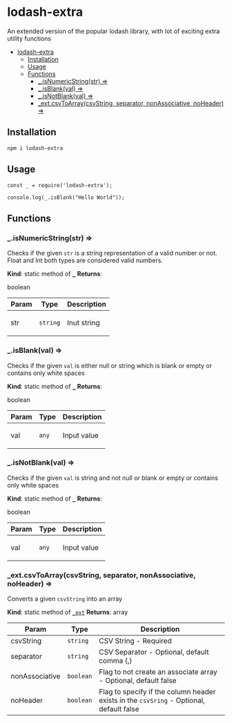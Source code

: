 # lodash-extra
<a name="_"></a>

<p>An extended version of the popular lodash library, with lot of exciting extra utility functions</p>


- [lodash-extra](#lodash-extra)
  - [Installation](#installation)
  - [Usage](#usage)
  - [Functions](#functions)
    - [\_.isNumericString(str) ⇒](#_isnumericstringstr-)
    - [\_.isBlank(val) ⇒](#_isblankval-)
    - [\_.isNotBlank(val) ⇒](#_isnotblankval-)
    - [\_ext.csvToArray(csvString, separator, nonAssociative, noHeader) ⇒](#_extcsvtoarraycsvstring-separator-nonassociative-noheader-)



## Installation

```
npm i lodash-extra
```

## Usage

```
const _ = require('lodash-extra');

console.log(_.isBlank("Hello World"));

```

## Functions

<a name="_.isNumericString"></a>

### _.isNumericString(str) ⇒
<p>Checks if the given <code>str</code> is a string representation
of a valid number or not. Float and Int both types are considered valid numbers.</p>

**Kind**: static method of [<code>\_</code>](#_)
**Returns**: <p>boolean</p>

| Param | Type | Description |
| --- | --- | --- |
| str | <code>string</code> | <p>Inut string</p> |

<a name="_.isBlank"></a>

### _.isBlank(val) ⇒
<p>Checks if the given <code>val</code> is either null or string which is blank or empty or contains only white spaces</p>

**Kind**: static method of [<code>\_</code>](#_)
**Returns**: <p>boolean</p>

| Param | Type | Description |
| --- | --- | --- |
| val | <code>any</code> | <p>Input value</p> |

<a name="_.isNotBlank"></a>

### _.isNotBlank(val) ⇒
<p>Checks if the given <code>val</code> is string and not null or blank or empty or contains only white spaces</p>

**Kind**: static method of [<code>\_</code>](#_)
**Returns**: <p>boolean</p>

| Param | Type | Description |
| --- | --- | --- |
| val | <code>any</code> | <p>Input value</p> |

<a name="_ext.csvToArray"></a>

### _ext.csvToArray(csvString, separator, nonAssociative, noHeader) ⇒
Converts a given `csvString` into an array

**Kind**: static method of [<code>\_ext</code>](#_ext)
**Returns**: array

| Param | Type | Description |
| --- | --- | --- |
| csvString | <code>string</code> | CSV String - Required |
| separator | <code>string</code> | CSV Separator - Optional, default comma (,) |
| nonAssociative | <code>boolean</code> | Flag to not create an associate array - Optional, default false |
| noHeader | <code>boolean</code> | Flag to specify if the column header exists in the `csvSring` - Optional, default false |